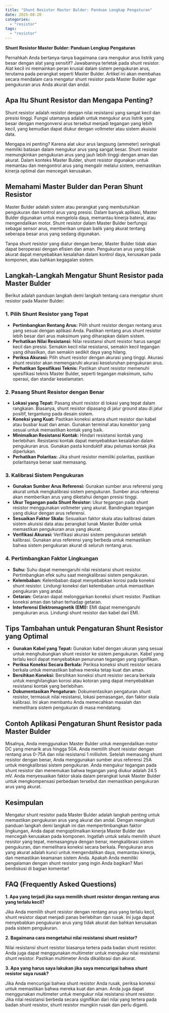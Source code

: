 ```yaml
---
title: "Shunt Resistor Master Bulder: Panduan Lengkap Pengaturan"
date: 2025-08-20
categories: 
  - "resistor"
tags: 
  - "resistor"
---
```


**Shunt Resistor Master Bulder: Panduan Lengkap Pengaturan**

Pernahkah Anda bertanya-tanya bagaimana cara mengukur arus listrik yang besar dengan alat yang sensitif? Jawabannya terletak pada shunt resistor. Alat kecil ini memainkan peran krusial dalam sistem pengukuran arus, terutama pada perangkat seperti Master Bulder. Artikel ini akan membahas secara mendalam cara mengatur shunt resistor pada Master Bulder agar pengukuran arus Anda akurat dan andal.

## Apa Itu Shunt Resistor dan Mengapa Penting?

Shunt resistor adalah resistor dengan nilai resistansi yang sangat kecil dan presisi tinggi. Fungsi utamanya adalah untuk mengukur arus listrik yang besar dengan mengonversi arus tersebut menjadi tegangan yang lebih kecil, yang kemudian dapat diukur dengan voltmeter atau sistem akuisisi data.

Mengapa ini penting? Karena alat ukur arus langsung (ammeter) seringkali memiliki batasan dalam mengukur arus yang sangat besar. Shunt resistor memungkinkan pengukuran arus yang jauh lebih tinggi dengan aman dan akurat. Dalam konteks Master Bulder, shunt resistor digunakan untuk memantau dan mengontrol arus yang mengalir melalui sistem, memastikan kinerja optimal dan mencegah kerusakan.

## Memahami Master Bulder dan Peran Shunt Resistor

Master Bulder adalah sistem atau perangkat yang membutuhkan pengukuran dan kontrol arus yang presisi. Dalam banyak aplikasi, Master Bulder digunakan untuk mengelola daya, memantau kinerja baterai, atau mengendalikan motor. Shunt resistor dalam Master Bulder berfungsi sebagai sensor arus, memberikan umpan balik yang akurat tentang seberapa besar arus yang sedang digunakan.

Tanpa shunt resistor yang diatur dengan benar, Master Bulder tidak akan dapat beroperasi dengan efisien dan aman. Pengukuran arus yang tidak akurat dapat menyebabkan kesalahan dalam kontrol daya, kerusakan pada komponen, atau bahkan kegagalan sistem.

## Langkah-Langkah Mengatur Shunt Resistor pada Master Bulder

Berikut adalah panduan langkah demi langkah tentang cara mengatur shunt resistor pada Master Bulder:

### 1\. Pilih Shunt Resistor yang Tepat

- **Pertimbangkan Rentang Arus:** Pilih shunt resistor dengan rentang arus yang sesuai dengan aplikasi Anda. Pastikan rentang arus shunt resistor lebih besar dari arus maksimum yang diharapkan dalam sistem.
- **Perhatikan Nilai Resistansi:** Nilai resistansi shunt resistor harus sangat kecil dan presisi. Semakin kecil nilai resistansi, semakin kecil tegangan yang dihasilkan, dan semakin sedikit daya yang hilang.
- **Periksa Akurasi:** Pilih shunt resistor dengan akurasi yang tinggi. Akurasi shunt resistor akan memengaruhi akurasi keseluruhan pengukuran arus.
- **Perhatikan Spesifikasi Teknis:** Pastikan shunt resistor memenuhi spesifikasi teknis Master Bulder, seperti tegangan maksimum, suhu operasi, dan standar keselamatan.

### 2\. Pasang Shunt Resistor dengan Benar

- **Lokasi yang Tepat:** Pasang shunt resistor di lokasi yang tepat dalam rangkaian. Biasanya, shunt resistor dipasang di jalur ground atau di jalur positif, tergantung pada desain sistem.
- **Koneksi yang Kuat:** Pastikan koneksi antara shunt resistor dan kabel atau busbar kuat dan aman. Gunakan terminal atau konektor yang sesuai untuk memastikan kontak yang baik.
- **Minimalkan Resistansi Kontak:** Hindari resistansi kontak yang berlebihan. Resistansi kontak dapat menyebabkan kesalahan dalam pengukuran arus. Gunakan pasta konduktif atau pelumas kontak jika diperlukan.
- **Perhatikan Polaritas:** Jika shunt resistor memiliki polaritas, pastikan polaritasnya benar saat memasang.

### 3\. Kalibrasi Sistem Pengukuran

- **Gunakan Sumber Arus Referensi:** Gunakan sumber arus referensi yang akurat untuk mengkalibrasi sistem pengukuran. Sumber arus referensi akan memberikan arus yang diketahui dengan presisi tinggi.
- **Ukur Tegangan pada Shunt Resistor:** Ukur tegangan pada shunt resistor menggunakan voltmeter yang akurat. Bandingkan tegangan yang diukur dengan arus referensi.
- **Sesuaikan Faktor Skala:** Sesuaikan faktor skala atau kalibrasi dalam sistem akuisisi data atau perangkat lunak Master Bulder untuk memastikan pengukuran arus yang akurat.
- **Verifikasi Akurasi:** Verifikasi akurasi sistem pengukuran setelah kalibrasi. Gunakan arus referensi yang berbeda untuk memastikan bahwa sistem pengukuran akurat di seluruh rentang arus.

### 4\. Pertimbangkan Faktor Lingkungan

- **Suhu:** Suhu dapat memengaruhi nilai resistansi shunt resistor. Pertimbangkan efek suhu saat mengkalibrasi sistem pengukuran.
- **Kelembaban:** Kelembaban dapat menyebabkan korosi pada koneksi shunt resistor. Lindungi koneksi dari kelembaban untuk memastikan pengukuran yang andal.
- **Getaran:** Getaran dapat melonggarkan koneksi shunt resistor. Pastikan koneksi aman dan tahan terhadap getaran.
- **Interferensi Elektromagnetik (EMI):** EMI dapat memengaruhi pengukuran arus. Lindungi shunt resistor dan kabel dari EMI.

## Tips Tambahan untuk Pengaturan Shunt Resistor yang Optimal

- **Gunakan Kabel yang Tepat:** Gunakan kabel dengan ukuran yang sesuai untuk menghubungkan shunt resistor ke sistem pengukuran. Kabel yang terlalu kecil dapat menyebabkan penurunan tegangan yang signifikan.
- **Periksa Koneksi Secara Berkala:** Periksa koneksi shunt resistor secara berkala untuk memastikan bahwa mereka tetap kuat dan aman.
- **Bersihkan Koneksi:** Bersihkan koneksi shunt resistor secara berkala untuk menghilangkan korosi atau kotoran yang dapat menyebabkan resistansi kontak yang berlebihan.
- **Dokumentasikan Pengaturan:** Dokumentasikan pengaturan shunt resistor, termasuk nilai resistansi, lokasi pemasangan, dan faktor skala kalibrasi. Ini akan membantu Anda memecahkan masalah dan memelihara sistem pengukuran di masa mendatang.

## Contoh Aplikasi Pengaturan Shunt Resistor pada Master Bulder

Misalnya, Anda menggunakan Master Bulder untuk mengendalikan motor DC yang menarik arus hingga 50A. Anda memilih shunt resistor dengan rentang arus 0-75A dan nilai resistansi 1 milliohm. Setelah memasang shunt resistor dengan benar, Anda menggunakan sumber arus referensi 25A untuk mengkalibrasi sistem pengukuran. Anda mengukur tegangan pada shunt resistor dan menemukan bahwa tegangan yang diukur adalah 24.5 mV. Anda menyesuaikan faktor skala dalam perangkat lunak Master Bulder untuk mengkompensasi perbedaan tersebut dan memastikan pengukuran arus yang akurat.

## Kesimpulan

Mengatur shunt resistor pada Master Bulder adalah langkah penting untuk memastikan pengukuran arus yang akurat dan andal. Dengan mengikuti panduan langkah demi langkah ini dan mempertimbangkan faktor lingkungan, Anda dapat mengoptimalkan kinerja Master Bulder dan mencegah kerusakan pada komponen. Ingatlah untuk selalu memilih shunt resistor yang tepat, memasangnya dengan benar, mengkalibrasi sistem pengukuran, dan memelihara koneksi secara berkala. Pengukuran arus yang akurat adalah kunci untuk mengendalikan daya, memantau kinerja, dan memastikan keamanan sistem Anda. Apakah Anda memiliki pengalaman dengan shunt resistor yang ingin Anda bagikan? Mari berdiskusi di bagian komentar!

## FAQ (Frequently Asked Questions)

**1\. Apa yang terjadi jika saya memilih shunt resistor dengan rentang arus yang terlalu kecil?**

Jika Anda memilih shunt resistor dengan rentang arus yang terlalu kecil, shunt resistor dapat menjadi panas berlebihan dan rusak. Ini juga dapat menyebabkan pengukuran arus yang tidak akurat dan bahkan kerusakan pada sistem pengukuran.

**2\. Bagaimana cara mengetahui nilai resistansi shunt resistor?**

Nilai resistansi shunt resistor biasanya tertera pada badan shunt resistor. Anda juga dapat menggunakan multimeter untuk mengukur nilai resistansi shunt resistor. Pastikan multimeter Anda dikalibrasi dan akurat.

**3\. Apa yang harus saya lakukan jika saya mencurigai bahwa shunt resistor saya rusak?**

Jika Anda mencurigai bahwa shunt resistor Anda rusak, periksa koneksi untuk memastikan bahwa mereka kuat dan aman. Anda juga dapat menggunakan multimeter untuk mengukur nilai resistansi shunt resistor. Jika nilai resistansi berbeda secara signifikan dari nilai yang tertera pada badan shunt resistor, shunt resistor mungkin rusak dan perlu diganti.
